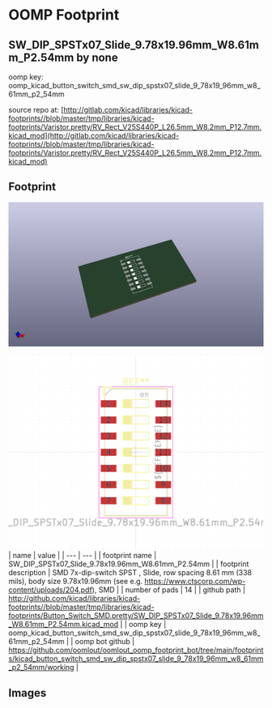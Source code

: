 # OOMP Footprint  
## SW_DIP_SPSTx07_Slide_9.78x19.96mm_W8.61mm_P2.54mm  by none  
  
oomp key: oomp_kicad_button_switch_smd_sw_dip_spstx07_slide_9_78x19_96mm_w8_61mm_p2_54mm  
  
source repo at: [http://gitlab.com/kicad/libraries/kicad-footprints//blob/master/tmp/libraries/kicad-footprints/Varistor.pretty/RV_Rect_V25S440P_L26.5mm_W8.2mm_P12.7mm.kicad_mod](http://gitlab.com/kicad/libraries/kicad-footprints//blob/master/tmp/libraries/kicad-footprints/Varistor.pretty/RV_Rect_V25S440P_L26.5mm_W8.2mm_P12.7mm.kicad_mod)  
## Footprint  
  
[![working_kicad_pcb_3d.png](working_kicad_pcb_3d_600.png)](working_kicad_pcb_3d.png)  
  
[![working.png](working_600.png)](working.png)  
| name | value | 
| --- | --- | 
| footprint name | SW_DIP_SPSTx07_Slide_9.78x19.96mm_W8.61mm_P2.54mm | 
| footprint description | SMD 7x-dip-switch SPST , Slide, row spacing 8.61 mm (338 mils), body size 9.78x19.96mm (see e.g. https://www.ctscorp.com/wp-content/uploads/204.pdf), SMD | 
| number of pads | 14 | 
| github path | http://github.com/kicad/libraries/kicad-footprints//blob/master/tmp/libraries/kicad-footprints/Button_Switch_SMD.pretty/SW_DIP_SPSTx07_Slide_9.78x19.96mm_W8.61mm_P2.54mm.kicad_mod | 
| oomp key | oomp_kicad_button_switch_smd_sw_dip_spstx07_slide_9_78x19_96mm_w8_61mm_p2_54mm | 
| oomp bot github | https://github.com/oomlout/oomlout_oomp_footprint_bot/tree/main/footprints/kicad_button_switch_smd_sw_dip_spstx07_slide_9_78x19_96mm_w8_61mm_p2_54mm/working | 
## Images  
